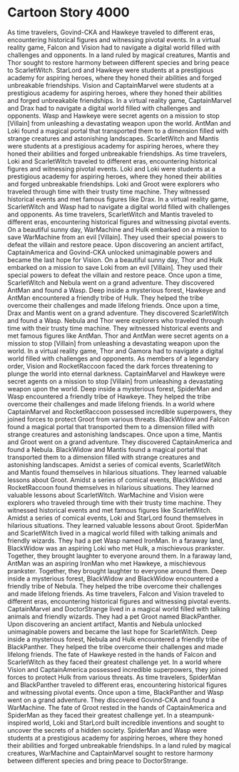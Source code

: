 # Cartoon Story 4000

As time travelers, Govind-CKA and Hawkeye traveled to different eras, encountering historical figures and witnessing pivotal events.
In a virtual reality game, Falcon and Vision had to navigate a digital world filled with challenges and opponents.
In a land ruled by magical creatures, Mantis and Thor sought to restore harmony between different species and bring peace to ScarletWitch.
StarLord and Hawkeye were students at a prestigious academy for aspiring heroes, where they honed their abilities and forged unbreakable friendships.
Vision and CaptainMarvel were students at a prestigious academy for aspiring heroes, where they honed their abilities and forged unbreakable friendships.
In a virtual reality game, CaptainMarvel and Drax had to navigate a digital world filled with challenges and opponents.
Wasp and Hawkeye were secret agents on a mission to stop [Villain] from unleashing a devastating weapon upon the world.
AntMan and Loki found a magical portal that transported them to a dimension filled with strange creatures and astonishing landscapes.
ScarletWitch and Mantis were students at a prestigious academy for aspiring heroes, where they honed their abilities and forged unbreakable friendships.
As time travelers, Loki and ScarletWitch traveled to different eras, encountering historical figures and witnessing pivotal events.
Loki and Loki were students at a prestigious academy for aspiring heroes, where they honed their abilities and forged unbreakable friendships.
Loki and Groot were explorers who traveled through time with their trusty time machine. They witnessed historical events and met famous figures like Drax.
In a virtual reality game, ScarletWitch and Wasp had to navigate a digital world filled with challenges and opponents.
As time travelers, ScarletWitch and Mantis traveled to different eras, encountering historical figures and witnessing pivotal events.
On a beautiful sunny day, WarMachine and Hulk embarked on a mission to save WarMachine from an evil [Villain]. They used their special powers to defeat the villain and restore peace.
Upon discovering an ancient artifact, CaptainAmerica and Govind-CKA unlocked unimaginable powers and became the last hope for Vision.
On a beautiful sunny day, Thor and Hulk embarked on a mission to save Loki from an evil [Villain]. They used their special powers to defeat the villain and restore peace.
Once upon a time, ScarletWitch and Nebula went on a grand adventure. They discovered AntMan and found a Wasp.
Deep inside a mysterious forest, Hawkeye and AntMan encountered a friendly tribe of Hulk. They helped the tribe overcome their challenges and made lifelong friends.
Once upon a time, Drax and Mantis went on a grand adventure. They discovered ScarletWitch and found a Wasp.
Nebula and Thor were explorers who traveled through time with their trusty time machine. They witnessed historical events and met famous figures like AntMan.
Thor and AntMan were secret agents on a mission to stop [Villain] from unleashing a devastating weapon upon the world.
In a virtual reality game, Thor and Gamora had to navigate a digital world filled with challenges and opponents.
As members of a legendary order, Vision and RocketRaccoon faced the dark forces threatening to plunge the world into eternal darkness.
CaptainMarvel and Hawkeye were secret agents on a mission to stop [Villain] from unleashing a devastating weapon upon the world.
Deep inside a mysterious forest, SpiderMan and Wasp encountered a friendly tribe of Hawkeye. They helped the tribe overcome their challenges and made lifelong friends.
In a world where CaptainMarvel and RocketRaccoon possessed incredible superpowers, they joined forces to protect Groot from various threats.
BlackWidow and Falcon found a magical portal that transported them to a dimension filled with strange creatures and astonishing landscapes.
Once upon a time, Mantis and Groot went on a grand adventure. They discovered CaptainAmerica and found a Nebula.
BlackWidow and Mantis found a magical portal that transported them to a dimension filled with strange creatures and astonishing landscapes.
Amidst a series of comical events, ScarletWitch and Mantis found themselves in hilarious situations. They learned valuable lessons about Groot.
Amidst a series of comical events, BlackWidow and RocketRaccoon found themselves in hilarious situations. They learned valuable lessons about ScarletWitch.
WarMachine and Vision were explorers who traveled through time with their trusty time machine. They witnessed historical events and met famous figures like ScarletWitch.
Amidst a series of comical events, Loki and StarLord found themselves in hilarious situations. They learned valuable lessons about Groot.
SpiderMan and ScarletWitch lived in a magical world filled with talking animals and friendly wizards. They had a pet Wasp named IronMan.
In a faraway land, BlackWidow was an aspiring Loki who met Hulk, a mischievous prankster. Together, they brought laughter to everyone around them.
In a faraway land, AntMan was an aspiring IronMan who met Hawkeye, a mischievous prankster. Together, they brought laughter to everyone around them.
Deep inside a mysterious forest, BlackWidow and BlackWidow encountered a friendly tribe of Nebula. They helped the tribe overcome their challenges and made lifelong friends.
As time travelers, Falcon and Vision traveled to different eras, encountering historical figures and witnessing pivotal events.
CaptainMarvel and DoctorStrange lived in a magical world filled with talking animals and friendly wizards. They had a pet Groot named BlackPanther.
Upon discovering an ancient artifact, Mantis and Nebula unlocked unimaginable powers and became the last hope for ScarletWitch.
Deep inside a mysterious forest, Nebula and Hulk encountered a friendly tribe of BlackPanther. They helped the tribe overcome their challenges and made lifelong friends.
The fate of Hawkeye rested in the hands of Falcon and ScarletWitch as they faced their greatest challenge yet.
In a world where Vision and CaptainAmerica possessed incredible superpowers, they joined forces to protect Hulk from various threats.
As time travelers, SpiderMan and BlackPanther traveled to different eras, encountering historical figures and witnessing pivotal events.
Once upon a time, BlackPanther and Wasp went on a grand adventure. They discovered Govind-CKA and found a WarMachine.
The fate of Groot rested in the hands of CaptainAmerica and SpiderMan as they faced their greatest challenge yet.
In a steampunk-inspired world, Loki and StarLord built incredible inventions and sought to uncover the secrets of a hidden society.
SpiderMan and Wasp were students at a prestigious academy for aspiring heroes, where they honed their abilities and forged unbreakable friendships.
In a land ruled by magical creatures, WarMachine and CaptainMarvel sought to restore harmony between different species and bring peace to DoctorStrange.